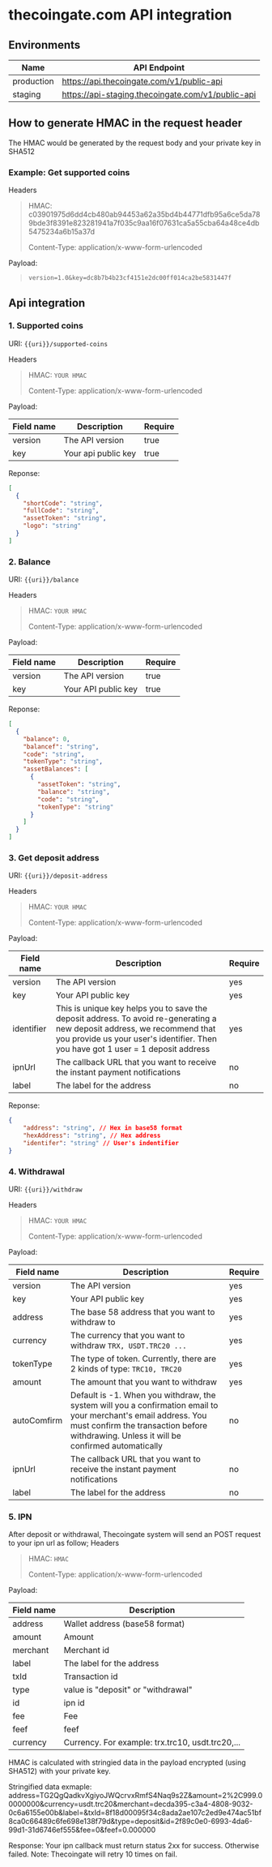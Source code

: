 # thecoingate.com API integration

## Environments
| Name      | API Endpoint | 
| ----------- | ----------- |
| production      | https://api.thecoingate.com/v1/public-api|
| staging      | https://api-staging.thecoingate.com/v1/public-api|



## How to generate HMAC in the request header

The HMAC would be generated by the request body and your private key in SHA512


### Example: Get supported coins

Headers

>  HMAC: c03901975d6dd4cb480ab94453a62a35bd4b44771dfb95a6ce5da789bde3f8391e823281941a7f035c9aa16f07631ca5a55cba64a48ce4db5475234a6b15a37d
>
> Content-Type: application/x-www-form-urlencoded
>
 Payload:

>`version=1.0&key=dc8b7b4b23cf4151e2dc00ff014ca2be5831447f`


## Api integration
### 1. Supported coins
URI: `{{uri}}/supported-coins`

Headers

>  HMAC: `YOUR HMAC`
>
> Content-Type: application/x-www-form-urlencoded
>
Payload:

| Field name      | Description | Require |
| -------- | ----------- |----------- |
| version | The API version | true
| key | Your api public key | true



Reponse: 


```json 
[
  {
    "shortCode": "string",
    "fullCode": "string",
    "assetToken": "string",
    "logo": "string"
  }
]
```

### 2. Balance
URI: `{{uri}}/balance`

Headers

>  HMAC: `YOUR HMAC`
>
> Content-Type: application/x-www-form-urlencoded
>
 Payload:


| Field name      | Description | Require |
| -------- | ----------- |----------- |
| version | The API version | true
| key | Your API public key | true


Reponse: 


```json 
[
  {
    "balance": 0,
    "balancef": "string",
    "code": "string",
    "tokenType": "string",
    "assetBalances": [
      {
        "assetToken": "string",
        "balance": "string",
        "code": "string",
        "tokenType": "string"
      }
    ]
  }
]
```

### 3. Get deposit address
URI: `{{uri}}/deposit-address`

Headers

>  HMAC: `YOUR HMAC`
>
> Content-Type: application/x-www-form-urlencoded
>
 Payload:


| Field name      | Description | Require |
| -------- | ----------- |----------- |
| version | The API version | yes
| key | Your API public key | yes
| identifier | This is unique key helps you to save the deposit address. To avoid re-generating a new deposit address, we recommend that you provide us your user's identifier. Then you have got 1 user = 1 deposit address  | yes
| ipnUrl | The callback URL that you want to receive the instant payment notifications | no
|label | The label for the address | no



Reponse: 


```json 
{
    "address": "string", // Hex in base58 format
    "hexAddress": "string", // Hex address
    "identifer": "string" // User's indentifier
}
```

### 4. Withdrawal
URI: `{{uri}}/withdraw`

Headers

>  HMAC: `YOUR HMAC`
>
> Content-Type: application/x-www-form-urlencoded
>
 Payload:


| Field name      | Description | Require |
| -------- | ----------- |----------- |
| version | The API version | yes
| key | Your API public key | yes
|address | The base 58 address that you want to withdraw to | yes
|currency | The currency that you want to withdraw `TRX, USDT.TRC20 ... `| yes
|tokenType | The type of token. Currently, there are 2 kinds of type: `TRC10, TRC20` | yes
|amount | The amount that you want to withdraw | yes
|autoComfirm | Default is -1. When you withdraw, the system will you a confirmation email to your merchant's email address. You must confirm the transaction before withdrawing. Unless it will be confirmed automatically | no
| ipnUrl | The callback URL that you want to receive the instant payment notifications | no
|label | The label for the address | no

### 5. IPN
After deposit or withdrawal, Thecoingate system will send an POST request to your ipn url as follow;
Headers

>  HMAC: `HMAC`
>
> Content-Type: application/x-www-form-urlencoded
>

Payload:

| Field name      | Description
| -------- | ----------- 
| address | Wallet address (base58 format)
| amount | Amount
| merchant | Merchant id
| label | The label for the address
| txId | Transaction id
| type | value is "deposit" or "withdrawal"
| id | ipn id
| fee | Fee
| feef | feef
| currency | Currency. For example: trx.trc10, usdt.trc20,...

HMAC is calculated with stringied data in the payload encrypted (using SHA512) with your private key.

Stringified data exmaple: 
address=TG2QgQadkvXgiyoJWQcrvxRmfS4Naq9s2Z&amount=2%2C999.00000000&currency=usdt.trc20&merchant=decda395-c3a4-4808-9032-0c6a6155e00b&label=&txId=8f18d00095f34c8ada2ae107c2ed9e474ac51bf8ca0c66489c6fe698e138f79d&type=deposit&id=2f89c0e0-6993-4da6-99d1-31d6746ef555&fee=0&feef=0.000000

Response: Your ipn callback must return status 2xx for success. Otherwise failed.
Note: Thecoingate will retry 10 times on fail. 

